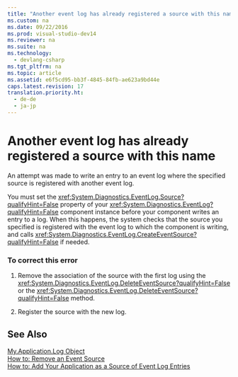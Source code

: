 ```yaml
---
title: "Another event log has already registered a source with this name"
ms.custom: na
ms.date: 09/22/2016
ms.prod: visual-studio-dev14
ms.reviewer: na
ms.suite: na
ms.technology: 
  - devlang-csharp
ms.tgt_pltfrm: na
ms.topic: article
ms.assetid: e6f5cd95-bb3f-4845-84fb-ae623a9bd44e
caps.latest.revision: 17
translation.priority.ht: 
  - de-de
  - ja-jp
---
```

# Another event log has already registered a source with this name
An attempt was made to write an entry to an event log where the specified source is registered with another event log.  
  
 You must set the <xref:System.Diagnostics.EventLog.Source?qualifyHint=False> property of your <xref:System.Diagnostics.EventLog?qualifyHint=False> component instance before your component writes an entry to a log. When this happens, the system checks that the source you specified is registered with the event log to which the component is writing, and calls <xref:System.Diagnostics.EventLog.CreateEventSource?qualifyHint=False> if needed.  
  
### To correct this error  
  
1.  Remove the association of the source with the first log using the <xref:System.Diagnostics.EventLog.DeleteEventSource?qualifyHint=False> or the <xref:System.Diagnostics.EventLog.DeleteEventSource?qualifyHint=False> method.  
  
2.  Register the source with the new log.  
  
## See Also  
 [My.Application.Log Object](../vs140/my.application.log-object.md)   
 [How to: Remove an Event Source](assetId:///bc66c900-4b8a-426a-b8e2-17031a20167e)   
 [How to: Add Your Application as a Source of Event Log Entries](assetId:///948ff920-a739-4e66-a191-ee951512d42c)